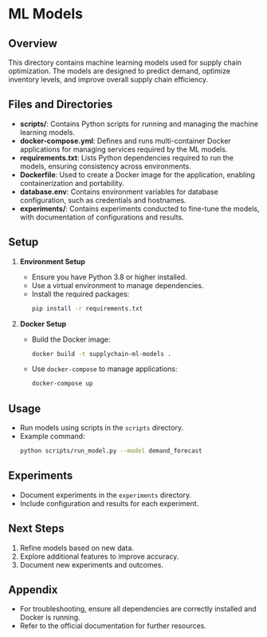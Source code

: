 # ML Models

## Overview

This directory contains machine learning models used for supply chain optimization. The models are designed to predict demand, optimize inventory levels, and improve overall supply chain efficiency.

## Files and Directories

- **scripts/**: Contains Python scripts for running and managing the machine learning models.
- **docker-compose.yml**: Defines and runs multi-container Docker applications for managing services required by the ML models.
- **requirements.txt**: Lists Python dependencies required to run the models, ensuring consistency across environments.
- **Dockerfile**: Used to create a Docker image for the application, enabling containerization and portability.
- **database.env**: Contains environment variables for database configuration, such as credentials and hostnames.
- **experiments/**: Contains experiments conducted to fine-tune the models, with documentation of configurations and results.

## Setup

1. **Environment Setup**

   - Ensure you have Python 3.8 or higher installed.
   - Use a virtual environment to manage dependencies.
   - Install the required packages:
     ```bash
     pip install -r requirements.txt
     ```

2. **Docker Setup**
   - Build the Docker image:
     ```bash
     docker build -t supplychain-ml-models .
     ```
   - Use `docker-compose` to manage applications:
     ```bash
     docker-compose up
     ```

## Usage

- Run models using scripts in the `scripts` directory.
- Example command:
  ```bash
  python scripts/run_model.py --model demand_forecast
  ```

## Experiments

- Document experiments in the `experiments` directory.
- Include configuration and results for each experiment.

## Next Steps

1. Refine models based on new data.
2. Explore additional features to improve accuracy.
3. Document new experiments and outcomes.

## Appendix

- For troubleshooting, ensure all dependencies are correctly installed and Docker is running.
- Refer to the official documentation for further resources.
